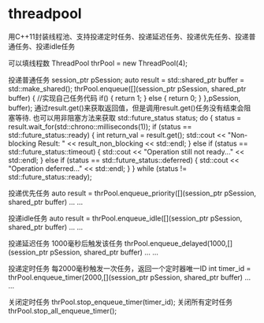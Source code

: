 # threadpool
用C++11封装线程池、支持投递定时任务、投递延迟任务、投递优先任务、投递普通任务、投递idle任务

可以填线程数
ThreadPool thrPool = new ThreadPool(4);

投递普通任务
session_ptr pSession;
auto result = std::shared_ptr<Buffer> buffer = std::make_shared<Buffer>();
thrPool.enqueue([](session_ptr pSession, shared_ptr<Buffer> buffer) {
	//实现自己任务代码
	if()
	{
		return 1;
	}
	else
	{
		return 0;
	}
},pSession, buffer);
通过result.get()来获取返回值，但是调用result.get()任务没有结束会阻塞等待.
也可以用非阻塞方法来获取
std::future_status status;
do {
	status = result.wait_for(std::chrono::milliseconds(1));
	if (status == std::future_status::ready) {
		int return_val = result.get();
		std::cout << "Non-blocking Result: " << result_non_blocking << std::endl;
	} else if (status == std::future_status::timeout) {
		std::cout << "Operation still not ready..." << std::endl;
	} else if (status == std::future_status::deferred) {
		std::cout << "Operation deferred..." << std::endl;
	}
} while (status != std::future_status::ready);


投递优先任务
auto result = thrPool.enqueue_priority([](session_ptr pSession, shared_ptr<Buffer> buffer) 
... ...


投递idle任务
auto result = thrPool.enqueue_idle([](session_ptr pSession, shared_ptr<Buffer> buffer) 
... ...

投递延迟任务
1000毫秒后触发该任务
thrPool.enqueue_delayed(1000,[](session_ptr pSession, shared_ptr<Buffer> buffer) 
... ...


投递定时任务
每2000毫秒触发一次任务，返回一个定时器唯一ID
int timer_id = thrPool.enqueue_timer(2000,[](session_ptr pSession, shared_ptr<Buffer> buffer) 
... ...

关闭定时任务
thrPool.stop_enqueue_timer(timer_id);
关闭所有定时任务
thrPool.stop_all_enqueue_timer();


